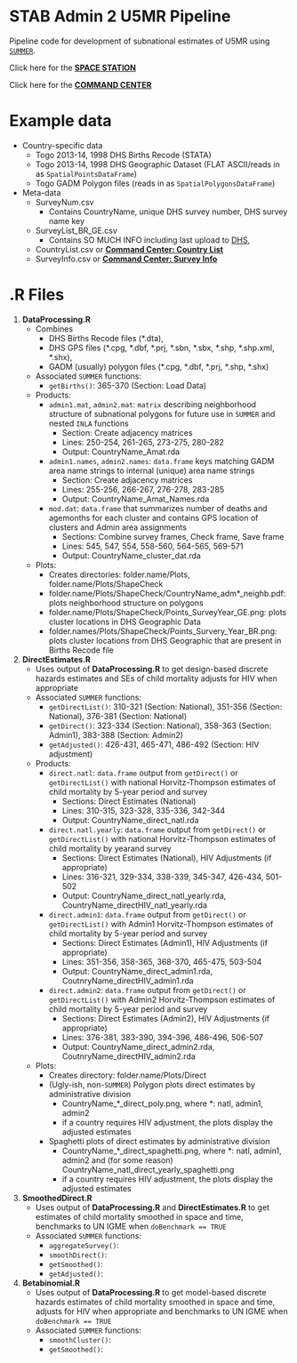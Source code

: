 # STAB Admin 2 U5MR Pipeline

Pipeline code for development of subnational estimates of U5MR using [`SUMMER`](https://github.com/richardli/SUMMER).

Click here for the [**SPACE STATION**](http://faculty.washington.edu/jonno/space-station.html)

Click here for the [**COMMAND CENTER**](https://docs.google.com/spreadsheets/d/1GgrysoVHM2bO6DUZx8Cmj7WICKZ5KpTay0GOT72zK24/edit#gid=0)

# Example data
  * Country-specific data
    * Togo 2013-14, 1998 DHS Births Recode (STATA)
    * Togo 2013-14, 1998 DHS Geographic Dataset (FLAT ASCII/reads in as `SpatialPointsDataFrame`)
    * Togo GADM Polygon files (reads in as `SpatialPolygonsDataFrame`)
  * Meta-data
    * SurveyNum.csv
      - Contains CountryName, unique DHS survey number, DHS survey name key
    * SurveyList_BR_GE.csv
      - Contains SO MUCH INFO including last upload to [DHS](https://www.dhsprogram.com), 
    * CountryList.csv or [**Command Center: Country List**](https://docs.google.com/spreadsheets/d/1GgrysoVHM2bO6DUZx8Cmj7WICKZ5KpTay0GOT72zK24/edit#gid=0)
    * SurveyInfo.csv or [**Command Center: Survey Info**](https://docs.google.com/spreadsheets/d/1GgrysoVHM2bO6DUZx8Cmj7WICKZ5KpTay0GOT72zK24/edit#gid=1656161984)

# .R Files

  1. **DataProcessing.R**
     *  Combines
        - DHS Births Recode files (\*.dta), 
        - DHS GPS files (\*.cpg, \*.dbf, \*.prj, \*.sbn, \*.sbx, \*.shp, \*.shp.xml, \*.shx),
        - GADM (usually) polygon files (\*.cpg, \*.dbf, \*.prj, \*.shp,  \*.shx) 
     *  Associated `SUMMER` functions: 
        - `getBirths()`: 365-370 (Section: Load Data)
     *  Products:
        - `admin1.mat`, `admin2.mat`: `matrix` describing neighborhood structure of subnational polygons for future use in `SUMMER` and nested `INLA` functions
           - Section: Create adjacency matrices
           - Lines: 250-254, 261-265, 273-275, 280-282
           - Output: CountryName_Amat.rda 
        - `admin1.names`, `admin2.names`: `data.frame` keys matching GADM area name strings to internal (unique) area name strings
          - Section: Create adjacency matrices 
          - Lines: 255-256, 266-267, 276-278, 283-285
          - Output: CountryName_Amat_Names.rda
        - `mod.dat`: `data.frame` that summarizes number of deaths and agemonths for each cluster and contains GPS location of clusters and Admin area assignments
          - Sections: Combine survey frames, Check frame, Save frame 
          - Lines: 545, 547, 554, 558-560, 564-565, 569-571
          - Output: CountryName_cluster_dat.rda
     *  Plots:
        - Creates directories: folder.name/Plots, folder.name/Plots/ShapeCheck
        - folder.name/Plots/ShapeCheck/CountryName_adm*_neighb.pdf: plots neighborhood structure on polygons
        - folder.name/Plots/ShapeCheck/Points_SurveyYear_GE.png: plots cluster locations in DHS Geographic Data
        - folder.names/Plots/ShapeCheck/Points_Survery_Year_BR.png: plots cluster locations from DHS Geographic that are present in Births Recode file 
  2. **DirectEstimates.R**
     *  Uses output of **DataProcessing.R** to get design-based discrete hazards estimates and SEs of child mortality adjusts for HIV when appropriate
     *  Associated `SUMMER` functions: 
        - `getDirectList()`: 310-321 (Section: National), 351-356 (Section: National), 376-381 (Section: National)
        - `getDirect()`: 323-334 (Section: National), 358-363 (Section: Admin1), 383-388 (Section: Admin2)
        - `getAdjusted()`: 426-431, 465-471, 486-492 (Section: HIV adjustment)
     * Products:
       - `direct.natl`: `data.frame` output from `getDirect()` or `getDirectList()` with national Horvitz-Thompson estimates of child mortality by 5-year period and survey
         - Sections: Direct Estimates (National)
         - Lines: 310-315, 323-328, 335-336, 342-344
         - Output: CountryName_direct_natl.rda
       - `direct.natl.yearly`: `data.frame` output from `getDirect()` or `getDirectList()` with national Horvitz-Thompson estimates of child mortality by yearand survey
         - Sections: Direct Estimates (National), HIV Adjustments (if appropriate)
         - Lines: 316-321, 329-334, 338-339, 345-347, 426-434, 501-502
         - Output: CountryName_direct_natl_yearly.rda, CountryName_directHIV_natl_yearly.rda
       - `direct.admin1`: `data.frame` output from `getDirect()` or `getDirectList()` with Admin1 Horvitz-Thompson estimates of child mortality by  5-year period and survey
         - Sections: Direct Estimates (Admin1), HIV Adjustments (if appropriate)
         - Lines: 351-356, 358-365, 368-370, 465-475, 503-504
         - Output: CountryName_direct_admin1.rda, CoutnryName_directHIV_admin1.rda
       - `direct.admin2`: `data.frame` output from `getDirect()` or `getDirectList()` with Admin2 Horvitz-Thompson estimates of child mortality by  5-year period and survey
         - Sections: Direct Estimates (Admin2), HIV Adjustments (if appropriate)
         - Lines: 376-381, 383-390, 394-396, 486-496, 506-507
         - Output: CountryName_direct_admin2.rda, CoutnryName_directHIV_admin2.rda
     * Plots:
       - Creates directory: folder.name/Plots/Direct
       - (Ugly-ish, non-`SUMMER`) Polygon plots direct estimates by administrative division
         - CountryName_\*\_direct_poly.png, where \*: natl, admin1, admin2
         - if a country requires HIV adjustment, the plots display the adjusted estimates
       - Spaghetti plots of direct estimates by administrative division
         - CountryName_\*\_direct_spaghetti.png, where \*: natl, admin1, admin2 and (for some reason) CountryName_natl_direct_yearly_spaghetti.png
         - if a country requires HIV adjustment, the plots display the adjusted estimates
  3. **SmoothedDirect.R**
      * Uses output of **DataProcessing.R** and **DirectEstimates.R** to get estimates of child mortality smoothed in space and time, benchmarks to UN IGME when `doBenchmark == TRUE`
      * Associated `SUMMER` functions:
        - `aggregateSurvey()`:
        - `smoothDirect()`:
        - `getSmoothed()`:
        - `getAdjusted()`:
  5. **Betabinomial.R**  
     * Uses output of **DataProcessing.R** to get model-based discrete hazards estimates of child mortality smoothed in space and time, adjusts for HIV when appropriate and benchmarks to UN IGME when `doBenchmark == TRUE`
     * Associated `SUMMER` functions:
       - `smoothCluster()`:
       - `getSmoothed()`:
